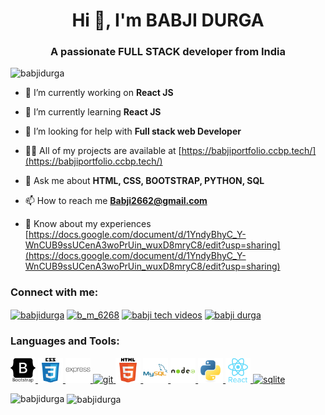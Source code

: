 <h1 align="center">Hi 👋, I'm BABJI DURGA</h1>
<h3 align="center">A passionate FULL STACK developer from India</h3>

<p align="left"> <img src="https://komarev.com/ghpvc/?username=babjidurga&label=Profile%20views&color=0e75b6&style=flat" alt="babjidurga" /> </p>

- 🔭 I’m currently working on **React JS**

- 🌱 I’m currently learning **React JS**

- 🤝 I’m looking for help with **Full stack web Developer**

- 👨‍💻 All of my projects are available at [https://babjiportfolio.ccbp.tech/](https://babjiportfolio.ccbp.tech/)

- 💬 Ask me about **HTML, CSS, BOOTSTRAP, PYTHON, SQL**

- 📫 How to reach me **Babji2662@gmail.com**

- 📄 Know about my experiences [https://docs.google.com/document/d/1YndyBhyC_Y-WnCUB9ssUCenA3woPrUin_wuxD8mryC8/edit?usp=sharing](https://docs.google.com/document/d/1YndyBhyC_Y-WnCUB9ssUCenA3woPrUin_wuxD8mryC8/edit?usp=sharing)

<h3 align="left">Connect with me:</h3>
<p align="left">
<a href="https://linkedin.com/in/babjidurga" target="blank"><img align="center" src="https://raw.githubusercontent.com/rahuldkjain/github-profile-readme-generator/master/src/images/icons/Social/linked-in-alt.svg" alt="babjidurga" height="30" width="40" /></a>
<a href="https://instagram.com/b_m_6268" target="blank"><img align="center" src="https://raw.githubusercontent.com/rahuldkjain/github-profile-readme-generator/master/src/images/icons/Social/instagram.svg" alt="b_m_6268" height="30" width="40" /></a>
<a href="https://www.youtube.com/c/babji tech videos" target="blank"><img align="center" src="https://raw.githubusercontent.com/rahuldkjain/github-profile-readme-generator/master/src/images/icons/Social/youtube.svg" alt="babji tech videos" height="30" width="40" /></a>
<a href="https://www.hackerrank.com/babji durga" target="blank"><img align="center" src="https://raw.githubusercontent.com/rahuldkjain/github-profile-readme-generator/master/src/images/icons/Social/hackerrank.svg" alt="babji durga" height="30" width="40" /></a>
</p>

<h3 align="left">Languages and Tools:</h3>
<p align="left"> <a href="https://getbootstrap.com" target="_blank" rel="noreferrer"> <img src="https://raw.githubusercontent.com/devicons/devicon/master/icons/bootstrap/bootstrap-plain-wordmark.svg" alt="bootstrap" width="40" height="40"/> </a> <a href="https://www.w3schools.com/css/" target="_blank" rel="noreferrer"> <img src="https://raw.githubusercontent.com/devicons/devicon/master/icons/css3/css3-original-wordmark.svg" alt="css3" width="40" height="40"/> </a> <a href="https://expressjs.com" target="_blank" rel="noreferrer"> <img src="https://raw.githubusercontent.com/devicons/devicon/master/icons/express/express-original-wordmark.svg" alt="express" width="40" height="40"/> </a> <a href="https://git-scm.com/" target="_blank" rel="noreferrer"> <img src="https://www.vectorlogo.zone/logos/git-scm/git-scm-icon.svg" alt="git" width="40" height="40"/> </a> <a href="https://www.w3.org/html/" target="_blank" rel="noreferrer"> <img src="https://raw.githubusercontent.com/devicons/devicon/master/icons/html5/html5-original-wordmark.svg" alt="html5" width="40" height="40"/> </a> <a href="https://www.mysql.com/" target="_blank" rel="noreferrer"> <img src="https://raw.githubusercontent.com/devicons/devicon/master/icons/mysql/mysql-original-wordmark.svg" alt="mysql" width="40" height="40"/> </a> <a href="https://nodejs.org" target="_blank" rel="noreferrer"> <img src="https://raw.githubusercontent.com/devicons/devicon/master/icons/nodejs/nodejs-original-wordmark.svg" alt="nodejs" width="40" height="40"/> </a> <a href="https://www.python.org" target="_blank" rel="noreferrer"> <img src="https://raw.githubusercontent.com/devicons/devicon/master/icons/python/python-original.svg" alt="python" width="40" height="40"/> </a> <a href="https://reactjs.org/" target="_blank" rel="noreferrer"> <img src="https://raw.githubusercontent.com/devicons/devicon/master/icons/react/react-original-wordmark.svg" alt="react" width="40" height="40"/> </a> <a href="https://www.sqlite.org/" target="_blank" rel="noreferrer"> <img src="https://www.vectorlogo.zone/logos/sqlite/sqlite-icon.svg" alt="sqlite" width="40" height="40"/> </a> </p>

<p><img align="left" src="https://github-readme-stats.vercel.app/api/top-langs?username=babjidurga&show_icons=true&locale=en&layout=compact" alt="babjidurga" /></p>

<p>&nbsp;<img align="center" src="https://github-readme-stats.vercel.app/api?username=babjidurga&show_icons=true&locale=en" alt="babjidurga" /></p>
